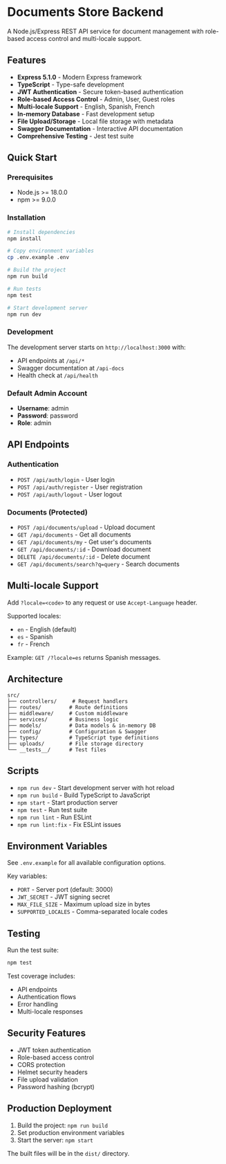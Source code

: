 # Documents Store Backend

A Node.js/Express REST API service for document management with role-based access control and multi-locale support.

## Features

- **Express 5.1.0** - Modern Express framework
- **TypeScript** - Type-safe development
- **JWT Authentication** - Secure token-based authentication
- **Role-based Access Control** - Admin, User, Guest roles
- **Multi-locale Support** - English, Spanish, French
- **In-memory Database** - Fast development setup
- **File Upload/Storage** - Local file storage with metadata
- **Swagger Documentation** - Interactive API documentation
- **Comprehensive Testing** - Jest test suite

## Quick Start

### Prerequisites

- Node.js >= 18.0.0
- npm >= 9.0.0

### Installation

```bash
# Install dependencies
npm install

# Copy environment variables
cp .env.example .env

# Build the project
npm run build

# Run tests
npm test

# Start development server
npm run dev
```

### Development

The development server starts on `http://localhost:3000` with:

- API endpoints at `/api/*`
- Swagger documentation at `/api-docs`
- Health check at `/api/health`

### Default Admin Account

- **Username**: admin
- **Password**: password
- **Role**: admin

## API Endpoints

### Authentication
- `POST /api/auth/login` - User login
- `POST /api/auth/register` - User registration
- `POST /api/auth/logout` - User logout

### Documents (Protected)
- `POST /api/documents/upload` - Upload document
- `GET /api/documents` - Get all documents
- `GET /api/documents/my` - Get user's documents
- `GET /api/documents/:id` - Download document
- `DELETE /api/documents/:id` - Delete document
- `GET /api/documents/search?q=query` - Search documents

## Multi-locale Support

Add `?locale=<code>` to any request or use `Accept-Language` header.

Supported locales:
- `en` - English (default)
- `es` - Spanish
- `fr` - French

Example: `GET /?locale=es` returns Spanish messages.

## Architecture

```
src/
├── controllers/     # Request handlers
├── routes/         # Route definitions
├── middleware/     # Custom middleware
├── services/       # Business logic
├── models/         # Data models & in-memory DB
├── config/         # Configuration & Swagger
├── types/          # TypeScript type definitions
├── uploads/        # File storage directory
└── __tests__/      # Test files
```

## Scripts

- `npm run dev` - Start development server with hot reload
- `npm run build` - Build TypeScript to JavaScript
- `npm start` - Start production server
- `npm test` - Run test suite
- `npm run lint` - Run ESLint
- `npm run lint:fix` - Fix ESLint issues

## Environment Variables

See `.env.example` for all available configuration options.

Key variables:
- `PORT` - Server port (default: 3000)
- `JWT_SECRET` - JWT signing secret
- `MAX_FILE_SIZE` - Maximum upload size in bytes
- `SUPPORTED_LOCALES` - Comma-separated locale codes

## Testing

Run the test suite:

```bash
npm test
```

Test coverage includes:
- API endpoints
- Authentication flows
- Error handling
- Multi-locale responses

## Security Features

- JWT token authentication
- Role-based access control
- CORS protection
- Helmet security headers
- File upload validation
- Password hashing (bcrypt)

## Production Deployment

1. Build the project: `npm run build`
2. Set production environment variables
3. Start the server: `npm start`

The built files will be in the `dist/` directory.